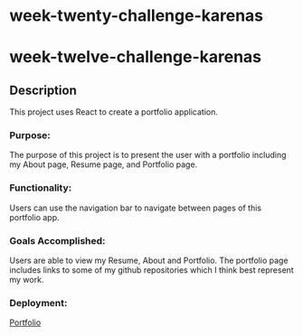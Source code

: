 # week-twenty-challenge-karenas

# week-twelve-challenge-karenas
## Description
This project uses React to create a portfolio application.

### Purpose:

The purpose of this project is to present the user with a portfolio including my About page, Resume page, and Portfolio page.

### Functionality:

Users can use the navigation bar to navigate between pages of this portfolio app.  


### Goals Accomplished:

Users are able to view my Resume, About and Portfolio. The portfolio page includes links to some of my github repositories which I think best represent my work.



### Deployment:

[Portfolio](https://katherinearenas.netlify.app/)


